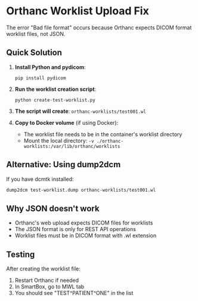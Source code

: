 # Orthanc Worklist Upload Fix

The error "Bad file format" occurs because Orthanc expects DICOM format worklist files, not JSON.

## Quick Solution

1. **Install Python and pydicom**:
   ```
   pip install pydicom
   ```

2. **Run the worklist creation script**:
   ```
   python create-test-worklist.py
   ```

3. **The script will create**: `orthanc-worklists/test001.wl`

4. **Copy to Docker volume** (if using Docker):
   - The worklist file needs to be in the container's worklist directory
   - Mount the local directory: `-v ./orthanc-worklists:/var/lib/orthanc/worklists`

## Alternative: Using dump2dcm

If you have dcmtk installed:
```bash
dump2dcm test-worklist.dump orthanc-worklists/test001.wl
```

## Why JSON doesn't work

- Orthanc's web upload expects DICOM files for worklists
- The JSON format is only for REST API operations
- Worklist files must be in DICOM format with .wl extension

## Testing

After creating the worklist file:
1. Restart Orthanc if needed
2. In SmartBox, go to MWL tab
3. You should see "TEST^PATIENT^ONE" in the list